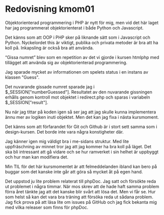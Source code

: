 ---
---
Redovisning kmom01
=========================

Objektorienterad programmering i PHP är nytt för mig, men vid det här laget har jag programmerat objektorienterat i både Python och Javascript.

Det känns som att OOP i PHP sker på liknande sätt som i Javascript och Python. Nyckelordet this är viktigt, publika och privata metoder är bra att ha koll på. Inkapsling är också bra att använda.

“Gissa numret” blev som en repetition av det vi gjorde i kursen htmlphp med tillägget att använda sig av objektorienterad programmering. 

Jag sparade mycket av informationen om spelets status i en instans av klassen "Guess".

Det nuvarande gissade numret sparade jag i $_SESSION\["numberGuessed"\]. Resultatet av den nuvarande gissningen erhålls genom kontroll mot objektet i redirect.php och sparas i variabeln $_SESSION\["result"\].

Nu när jag tittar på koden igen så ser jag att jag skulle kunna implementera ännu mer av logiken inuti objektet. Men det kan jag fixa i nästa kursmoment.

Det känns som att förfarandet för Git och Github är i stort sett samma som i design-kursen. Det borde inte vara några konstigheter där.

Jag känner igen mig väldigt bra i me-sidans struktur. Med lite uppfräschning av minnet tror jag att jag kommer ha bra koll på läget. Det ska bli intressant att gå vidare och se hur ramverket i sin helhet är uppbyggt och hur man kan modifiera det.

Min TIL för det här kursmomentet är att felmeddelanden ibland kan bero på buggar som det kanske inte går att göra så mycket åt på egen hand.

Det uppstod ju lite problem relaterat till phpDoc. Jag satt och försökte reda ut problemet i några timmar. När mos skrev att de hade haft samma problem förra året tänkte jag att det kanske blir svårt att lösa det. Men vi får se. Hur som helst så kan det vara bra träning att försöka reda ut sådana problem. Jag fick prova på att läsa lite om issues på GitHub och jag fick bekanta mig med vilka releaser som finns för phpDoc.
